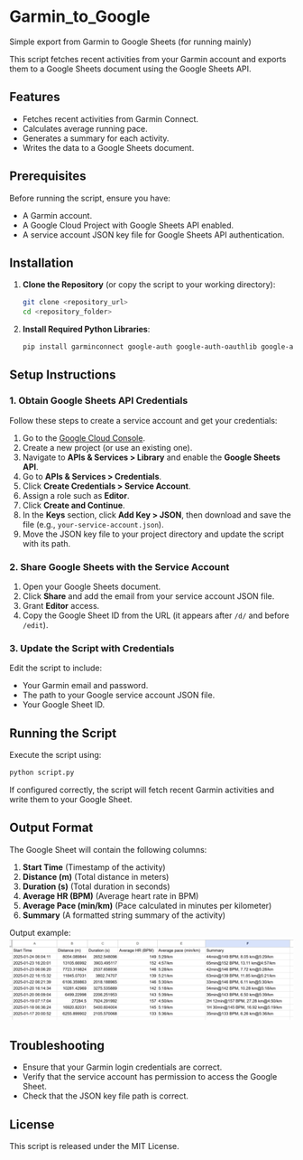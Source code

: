 # Garmin_to_Google
Simple export from Garmin to Google Sheets (for running mainly)

This script fetches recent activities from your Garmin account and exports them to a Google Sheets document using the Google Sheets API.

## Features
- Fetches recent activities from Garmin Connect.
- Calculates average running pace.
- Generates a summary for each activity.
- Writes the data to a Google Sheets document.

## Prerequisites
Before running the script, ensure you have:

- A Garmin account.
- A Google Cloud Project with Google Sheets API enabled.
- A service account JSON key file for Google Sheets API authentication.

## Installation
1. **Clone the Repository** (or copy the script to your working directory):
   ```sh
   git clone <repository_url>
   cd <repository_folder>
   ```

2. **Install Required Python Libraries**:
   ```sh
   pip install garminconnect google-auth google-auth-oauthlib google-auth-httplib2 google-api-python-client
   ```

## Setup Instructions
### 1. Obtain Google Sheets API Credentials
Follow these steps to create a service account and get your credentials:

1. Go to the [Google Cloud Console](https://console.cloud.google.com/).
2. Create a new project (or use an existing one).
3. Navigate to **APIs & Services > Library** and enable the **Google Sheets API**.
4. Go to **APIs & Services > Credentials**.
5. Click **Create Credentials > Service Account**.
6. Assign a role such as **Editor**.
7. Click **Create and Continue**.
8. In the **Keys** section, click **Add Key > JSON**, then download and save the file (e.g., `your-service-account.json`).
9. Move the JSON key file to your project directory and update the script with its path.

### 2. Share Google Sheets with the Service Account
1. Open your Google Sheets document.
2. Click **Share** and add the email from your service account JSON file.
3. Grant **Editor** access.
4. Copy the Google Sheet ID from the URL (it appears after `/d/` and before `/edit`).

### 3. Update the Script with Credentials
Edit the script to include:
- Your Garmin email and password.
- The path to your Google service account JSON file.
- Your Google Sheet ID.

## Running the Script
Execute the script using:
```sh
python script.py
```

If configured correctly, the script will fetch recent Garmin activities and write them to your Google Sheet.

## Output Format
The Google Sheet will contain the following columns:
1. **Start Time** (Timestamp of the activity)
2. **Distance (m)** (Total distance in meters)
3. **Duration (s)** (Total duration in seconds)
4. **Average HR (BPM)** (Average heart rate in BPM)
5. **Average Pace (min/km)** (Pace calculated in minutes per kilometer)
6. **Summary** (A formatted string summary of the activity)

Output example: ![Example](https://github.com/gaaadly/Garmin_to_Google/blob/main/Example.png)

## Troubleshooting
- Ensure that your Garmin login credentials are correct.
- Verify that the service account has permission to access the Google Sheet.
- Check that the JSON key file path is correct.

## License
This script is released under the MIT License.
